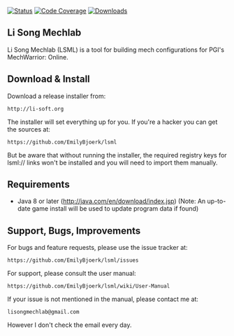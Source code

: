 [![Status](https://img.shields.io/travis/EmilyBjoerk/lsml.svg)](https://travis-ci.org/EmilyBjoerk/lsml)
[![Code Coverage](https://img.shields.io/codecov/c/github/EmilyBjoerk/lsml/develop.svg)](https://codecov.io/github/EmilyBjoerk/lsml?branch=develop)
[![Downloads](https://img.shields.io/github/downloads/EmilyBjoerk/lsml/latest/total.svg)](https://github.com/EmilyBjoerk/lsml/releases)

Li Song Mechlab
----------------
Li Song Mechlab (LSML) is a tool for building mech configurations for PGI's MechWarrior: Online. 

Download & Install
--------
Download a release installer from:
    
    http://li-soft.org

The installer will set everything up for you. If you're a hacker you can get the sources at:

    https://github.com/EmilyBjoerk/lsml

But be aware that without running the installer, the required registry keys for lsml:// links won't be installed and you will need to import them manually.

Requirements
------------
* Java 8 or later (http://java.com/en/download/index.jsp)
(Note: An up-to-date game install will be used to update program data if found)

Support, Bugs, Improvements
------------------
For bugs and feature requests, please use the issue tracker at:

    https://github.com/EmilyBjoerk/lsml/issues

For support, please consult the user manual:

    https://github.com/EmilyBjoerk/lsml/wiki/User-Manual

If your issue is not mentioned in the manual, please contact me at:

    lisongmechlab@gmail.com

However I don't check the email every day.

